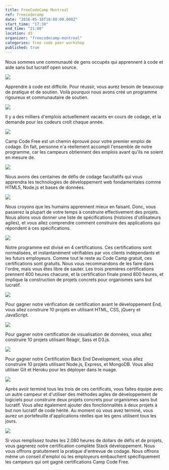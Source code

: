 ```yaml
---
title: FreeCodeCamp Montreal
ref: freecodecamp
date: "2016-05-10T18:00:00.000Z"
start_time: "17:30"
end_time: "21:00"
location: d3
organizer: "freecodecamp-montreal"
categories: free code peer workshop
published: true
---
```

Nous sommes une communauté de gens occupés qui apprennent à code et aide sans but lucratif open source.

![](Https://i.imgur.com/Elb3dfj.jpg)

Apprendre à code est difficile. Pour réussir, vous aurez besoin de beaucoup de pratique et de soutien. Voilà pourquoi nous avons créé un programme rigoureux et communautaire de soutien.

![](Https://i.imgur.com/D7Y5luw.jpg)

Il y a des milliers d'emplois actuellement vacants en cours de codage, et la demande pour les codeurs croît chaque année.

![](Https://i.imgur.com/WD3STY6.jpg)

Camp Code Free est un chemin éprouvé pour votre premier emploi de codage. En fait, personne n'a réellement accompli l'ensemble de notre programme, car les campeurs obtiennent des emplois avant qu'ils ne soient en mesure de.

![](Https://i.imgur.com/vLNso6h.jpg)

Nous avons des centaines de défis de codage facultatifs qui vous apprendra les technologies de développement web fondamentales comme HTML5, Node.js et bases de données.

![](Https://i.imgur.com/UVB9hxp.jpg)

Nous croyons que les humains apprennent mieux en faisant. Donc, vous passerez la plupart de votre temps à construire effectivement des projets. Nous allons vous donner une liste de spécifications (histoires d'utilisateurs agiles), et vous allez comprendre comment construire des applications qui répondent à ces spécifications.

![](Https://i.imgur.com/pbW7K5S.jpg)

Notre programme est divisé en 4 certifications. Ces certifications sont normalisées, et instantanément vérifiables par vos clients indépendants et les futurs employeurs. Comme tout le reste au Code Camp gratuit, ces certifications sont gratuits. Nous vous recommandons de les faire dans l'ordre, mais vous êtes libre de sauter. Les trois premières certifications prennent 400 heures chacune, et la certification finale prend 800 heures, et implique la construction de projets concrets pour organismes sans but lucratif.

![](Https://i.imgur.com/k8btNUB.jpg)


Pour gagner notre vérification de certification avant le développement End, vous allez construire 10 projets en utilisant HTML, CSS, jQuery et JavaScript.

![](Https://i.imgur.com/Et3iD74.jpg)

Pour gagner notre certification de visualisation de données, vous allez construire 10 projets utilisant Réagir, Sass et D3.js.

![](Https://i.imgur.com/8v3t84p.jpg)

Pour gagner notre Certification Back End Development, vous allez construire 10 projets utilisant Node.js, Express, et MongoDB. Vous allez utiliser Git et Heroku pour les déployer dans le nuage.

![](Https://i.imgur.com/yXyxbDd.jpg)

Après avoir terminé tous les trois de ces certificats, vous faites équipe avec un autre campeur et d'utiliser des méthodes agiles de développement de logiciels pour construire deux projets concrets pour organismes sans but lucratif. Vous allez également ajouter des fonctionnalités à deux projets à but non lucratif de code hérité. Au moment où vous avez terminé, vous aurez un portefeuille d'applications réelles que les gens utilisent tous les jours.

![](Https://i.imgur.com/PDGQ9ZM.jpg)

Si vous remplissez toutes les 2.080 heures de dollars de défis et de projets, vous gagnerez notre certification complète Stack développement. Nous vous offrons gratuitement la pratique d'entrevue de codage. Nous offrons même un conseil d'emploi où les employeurs embauchent spécifiquement les campeurs qui ont gagné certifications Camp Code Free.
